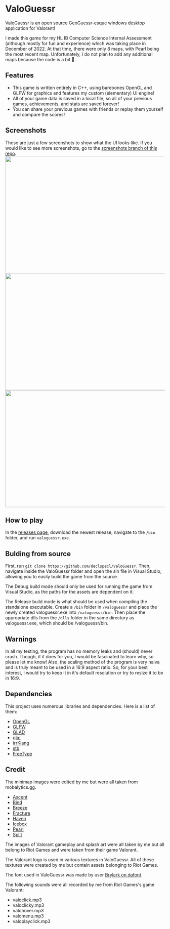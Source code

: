 # ValoGuessr

ValoGuessr is an open source GeoGuessr-esque windows desktop application for Valorant!

I made this game for my HL IB Computer Science Internal Assessment (although mostly for fun and experience) which was taking place in December of 2022.
At that time, there were only 8 maps, with Pearl being the most recent map. Unfortunately, I do not plan to add any additional maps because the code is a bit 🥴.

## Features
* This game is written entirely in C++, using barebones OpenGL and GLFW for graphics and features my custom (elementary) UI engine!
* All of your game data is saved in a local file, so all of your previous games, achievements, and stats are saved forever!
* You can share your previous games with friends or replay them yourself and compare the scores!

## Screenshots
These are just a few screenshots to show what the UI looks like. If you would like to see more screenshots, go to the [screenshots branch of this repo](https://github.com/declspecl/ValoGuessr/tree/screenshots).
<img src="../screenshots/mainMenu.png" width="650" height="370">
<img src="../screenshots/play.png" width="650" height="370">
<img src="../screenshots/settings.png" width="650" height="370">

## How to play
In the [releases page](https://github.com/declspecl/ValoGuessr/releases), download the newest release, navigate to the `/bin` folder, and run `valoguessr.exe`.

## Bulding from source
First, run ```git clone https://github.com/declspecl/ValoGuessr```.
Then, navigate inside the ValoGuessr folder and open the sln file in Visual Studio, allowing you to easily build the game from the source.

The Debug build mode should only be used for running the game from Visual Studio, as the paths for the assets are dependent on it.

The Release build mode is what should be used when compiling the standalone executable.
Create a `/bin` folder in `/valoguessr` and place the newly created valoguessr.exe into `/valoguessr/bin`.
Then place the appropriate dlls from the `/dlls` folder in the same directory as valoguessr.exe, which should be /valoguessr/bin.

## Warnings
In all my testing, the program has no memory leaks and (should) never crash. Though, if it does for you, I would be fascinated to learn why, so please let me know!
Also, the scaling method of the program is very naiva and is truly meant to be used in a 16:9 aspect ratio. So, for your best interest, I would try to keep it in it's default resolution or try to resize it to be in 16:9.

## Dependencies
This project uses numerous libraries and dependencies. Here is a list of them:
* [OpenGL](https://www.opengl.org/)
* [GLFW](https://www.glfw.org/)
* [GLAD](https://glad.dav1d.de/)
* [glm](https://github.com/g-truc/glm)
* [irrKlang](https://www.ambiera.com/irrklang/)
* [stb](https://github.com/nothings/stb)
* [FreeType](https://freetype.org/)

## Credit
The minimap images were edited by me but were all taken from mobalytics.gg.
* [Ascent](https://cdn.mobalytics.gg/assets/valorant/images/maps/levels/ascent_map.svg)
* [Bind](https://cdn.mobalytics.gg/assets/valorant/images/maps/levels/bind_map.svg)
* [Breeze](https://cdn.mobalytics.gg/assets/valorant/images/maps/levels/breeze_map.svg)
* [Fracture](https://cdn.mobalytics.gg/assets/valorant/images/maps/levels/fracture_map.svg)
* [Haven](https://cdn.mobalytics.gg/assets/valorant/images/maps/levels/haven_map.svg)
* [Icebox](https://cdn.mobalytics.gg/assets/valorant/images/maps/levels/icebox_map.svg)
* [Pearl](https://cdn.mobalytics.gg/assets/valorant/images/maps/levels/pearl_map.svg)
* [Split](https://cdn.mobalytics.gg/assets/valorant/images/maps/levels/split_map.svg)

The images of Valorant gameplay and splash art were all taken by me but all belong to Riot Games and were taken from their game Valorant.

The Valorant logo is used in various textures in ValoGuessr. All of these textures were created by me but contain assets belonging to Riot Games.

The font used in ValoGuessr was made by user [Brylark on dafont](https://www.dafont.com/valorant.font).

The following sounds were all recorded by me from Riot Games's game Valorant:
* valoclick.mp3
* valoclicky.mp3
* valohover.mp3
* valomenu.mp3
* valoplayclick.mp3
